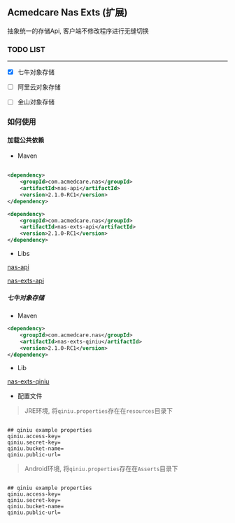 ## Acmedcare Nas Exts (扩展)

抽象统一的存储Api, 客户端不修改程序进行无缝切换

### TODO LIST

-----

- [x] 七牛对象存储
- [ ] 阿里云对象存储
- [ ] 金山对象存储


### 如何使用

#### 加载公共依赖

- Maven

```xml
  
<dependency>
    <groupId>com.acmedcare.nas</groupId>
    <artifactId>nas-api</artifactId>
    <version>2.1.0-RC1</version>
</dependency>

<dependency>
    <groupId>com.acmedcare.nas</groupId>
    <artifactId>nas-exts-api</artifactId>
    <version>2.1.0-RC1</version>
</dependency>

```

- Libs

[nas-api]()

[nas-exts-api]()




##### 七牛对象存储

- Maven

```xml
<dependency>
    <groupId>com.acmedcare.nas</groupId>
    <artifactId>nas-exts-qiniu</artifactId>
    <version>2.1.0-RC1</version>
</dependency>
```
- Lib

[nas-exts-qiniu]()

- 配置文件

> JRE环境, 将`qiniu.properties`存在在`resources`目录下

```properties

## qiniu example properties
qiniu.access-key=
qiniu.secret-key=
qiniu.bucket-name=
qiniu.public-url=

```

> Android环境, 将`qiniu.properties`存在在`Asserts`目录下

```properties

## qiniu example properties
qiniu.access-key=
qiniu.secret-key=
qiniu.bucket-name=
qiniu.public-url=

```